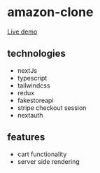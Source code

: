 # amazon-clone

[Live demo](https://amazon-clone-mraps98.vercel.app)

## technologies

- nextJs
- typescript
- tailwindcss
- redux
- fakestoreapi
- stripe checkout session
- nextauth

## features

- cart functionality
- server side rendering

